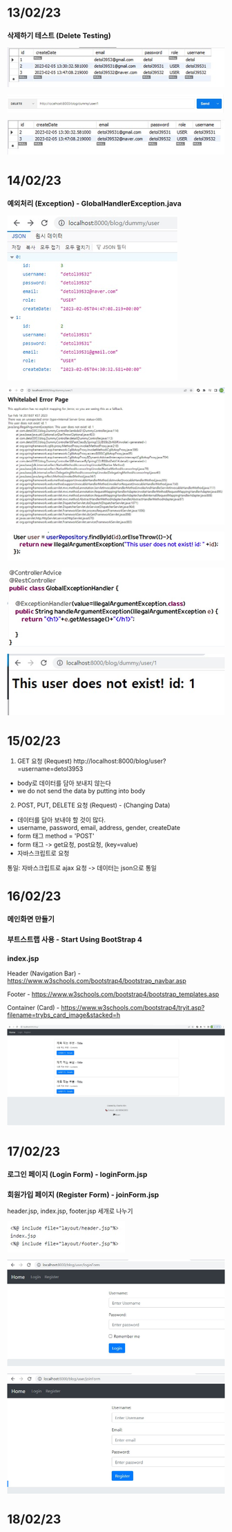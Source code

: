 # 13/02/23

### 삭제하기 테스트 (Delete Testing)

![image](./delete.jpg)

![image](./delete2.jpg)

![image](./delete3.jpg)


# 14/02/23

### 예외처리 (Exception) - GlobalHandlerException.java

![image](./Exception0.jpg)

![image](./Exception.jpg)

![image](./Exception2.jpg)

![image](./Exception3.jpg)

![image](./Exception4.jpg)


#

# 15/02/23

1. GET 요청 (Request)
http://localhost:8000/blog/user?=username=detol3953

- body로 데이터를 담아 보내지 않는다
- we do not send the data by putting into body

2. POST, PUT, DELETE 요청 (Request) - (Changing Data)
- 데이터를 담아 보내야 할 것이 많다.
- username, password, email, address, gender, createDate
- form 태그 method = 'POST'
- form 태그 -> get요청, post요청, (key=value)
- 자바스크립트로 요청

통일: 자바스크립트로 ajax 요청 -> 데이터는 json으로 통일


# 16/02/23 

### 메인화면 만들기
### 부트스트랩 사용 - Start Using BootStrap 4

### index.jsp

Header (Navigation Bar) - https://www.w3schools.com/bootstrap4/bootstrap_navbar.asp

Footer - https://www.w3schools.com/bootstrap4/bootstrap_templates.asp

Container (Card) - https://www.w3schools.com/bootstrap4/tryit.asp?filename=trybs_card_image&stacked=h


![image](./index.jpg)










# 17/02/23

### 로그인 페이지 (Login Form) - loginForm.jsp
### 회원가입 페이지 (Register Form) - joinForm.jsp 

header.jsp, index.jsp, footer.jsp 세개로 나누기

![image](./divide.jpg)

![image](./loginForm.jpg)

![image](./joinForm.jpg)












# 18/02/23

